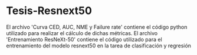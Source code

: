 # Tesis-Resnext50
 El archivo 'Curva CED, AUC, NME y Failure rate' contiene el código python utilizado para realizar el cálculo de dichas métricas.
 El archivo 'Entrenamiento ResNeXt-50' contiene el código utilizado para el entrenamiento del modelo resnext50 en la tarea de clasificación y regresión
